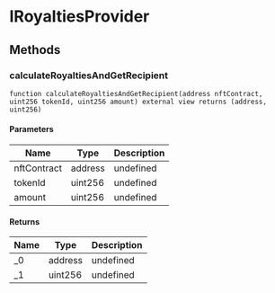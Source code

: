 # IRoyaltiesProvider









## Methods

### calculateRoyaltiesAndGetRecipient

```solidity
function calculateRoyaltiesAndGetRecipient(address nftContract, uint256 tokenId, uint256 amount) external view returns (address, uint256)
```





#### Parameters

| Name | Type | Description |
|---|---|---|
| nftContract | address | undefined |
| tokenId | uint256 | undefined |
| amount | uint256 | undefined |

#### Returns

| Name | Type | Description |
|---|---|---|
| _0 | address | undefined |
| _1 | uint256 | undefined |




